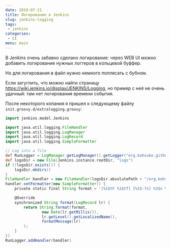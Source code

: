 ```yaml
---
date: 2019-07-21
title: Логирование в Jenkins
slug: jenkins-logging
tags:
 - jenkins
categories:
 - CI
menu: main
---
```


В Jenkins очень забавно сделано логирование: через WEB UI можно добавить логирование нужных логгеров в кольцевой буффер.

Но для логирования в файл нужно немного поплясать с бубном.

<!--more-->
Если загуглить, что можно найти страницу https://wiki.jenkins.io/display/JENKINS/Logging, но пример с неё не очень
удачный: там нет логирования времени события.

После некоторого копания я пришел к следующему файлу `init.groovy.d/extralogging.groovy`:

```groovy
import jenkins.model.Jenkins

import java.util.logging.FileHandler
import java.util.logging.LogManager
import java.util.logging.LogRecord
import java.util.logging.SimpleFormatter

// Log into a file
def RunLogger = LogManager.getLogManager().getLogger("org.kohsuke.github")
def logsDir = new File(Jenkins.instance.rootDir, "logs")
if (!logsDir.exists()) {
    logsDir.mkdirs()
}
FileHandler handler = new FileHandler(logsDir.absolutePath + "/org.kohsuke.github-%g.log", 100 * 1024 * 1024, 10, true)
handler.setFormatter(new SimpleFormatter() {
    private static final String format = '[%1$tF %1$tT] [%2$-7s] %3$s %n'

    @Override
    synchronized String format(LogRecord lr) {
        return String.format(format,
                new Date(lr.getMillis()),
                lr.getLevel().getLocalizedName(),
                formatMessage(lr)
        );
    }
})
RunLogger.addHandler(handler)
```
